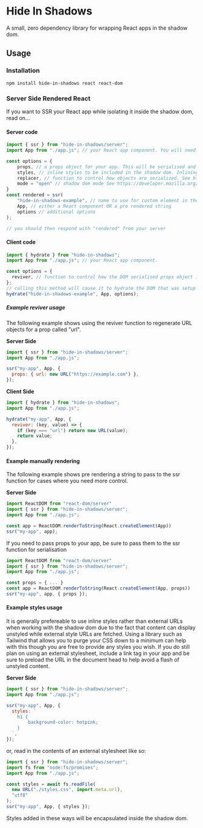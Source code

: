 # Hide In Shadows

A small, zero dependency library for wrapping React apps in the shadow dom.

## Usage

### Installation

```
npm install hide-in-shadows react react-dom
```

### Server Side Rendered React

If you want to SSR your React app while isolating it inside the shadow dom, read on...

#### Server code

```js
import { ssr } from "hide-in-shadows/server";
import App from "./app.js"; // your React app component. You will need to bundle this if it is in JSX.

const options = {
    props, // a props object for your app. This will be serialised and made available when hydrating on the client side.
    styles, // inline styles to be included in the shadow dom. Inlining styles is good for avoiding FOUC issues. See example below.
    replacer, // function to control how objects are serialized. See https://developer.mozilla.org/en-US/docs/Web/JavaScript/Reference/Global_Objects/JSON/stringify
    mode = "open" // shadow dom mode See https://developer.mozilla.org/en-US/docs/Web/API/Web_components/Using_shadow_DOM. Defaults to "open"
}
const rendered = ssr(
    "hide-in-shadows-example", // name to use for custom element in the DOM
    App, // either a React component OR a pre rendered string
    options // additional options
);

// you should then respond with "rendered" from your server
```

#### Client code

```js
import { hydrate } from "hide-in-shadows";
import App from "./app.js"; // your React app component.

const options = {
  reviver, // function to control how the DOM serialised props object is deserialised. See https://developer.mozilla.org/en-US/docs/Web/JavaScript/Reference/Global_Objects/JSON/parse.
};
// calling this method will cause it to hydrate the DOM that was setup in the server code section above.
hydrate("hide-in-shadows-example", App, options);
```

##### Example reviver usage

The following example shows using the reviver function to regenerate URL objects for a prop called "url".

**Server Side**

```js
import { ssr } from "hide-in-shadows/server";
import App from "./app.js";

ssr("my-app", App, {
  props: { url: new URL("https://example.com") },
});
```

**Client Side**

```js
import { hydrate } from "hide-in-shadows";
import App from "./app.js";

hydrate("my-app", App, {
  reviver: (key, value) => {
    if (key === "url") return new URL(value);
    return value;
  },
});
```

#### Example manually rendering

The following example shows pre rendering a string to pass to the ssr function for cases where you need more control.

**Server Side**

```js
import ReactDOM from "react-dom/server"
import { ssr } from "hide-in-shadows/server";
import App from "./app.js";

const app = ReactDOM.renderToString(React.createElement(App))
ssr("my-app", app);
```

If you need to pass props to your app, be sure to pass them to the ssr function for serialisation

```js
import ReactDOM from "react-dom/server"
import { ssr } from "hide-in-shadows/server";
import App from "./app.js";

const props = { ... }
const app = ReactDOM.renderToString(React.createElement(App, props))
ssr("my-app", app, { props });
```

#### Example styles usage

It is generally prefereable to use inline styles rather than external URLs when working with the shadow dom due to the fact that content can display unstyled while external style URLs are fetched.
Using a library such as Tailwind that allows you to purge your CSS down to a minimum can help with this though you are free to provide any styles you wish. If you do still plan on using an external stylesheet, include a link tag in your app and be sure to preload the URL in the document head to help avoid a flash of unstyled content.

**Server Side**

```js
import { ssr } from "hide-in-shadows/server";
import App from "./app.js";

ssr("my-app", App, {
  styles: `
    h1 {
        background-color: hotpink;
    }
  `,
});
```

or, read in the contents of an external stylesheet like so:

```js
import { ssr } from "hide-in-shadows/server";
import fs from "node:fs/promises";
import App from "./app.js";

const styles = await fs.readFile(
  new URL("./styles.css", import.meta.url),
  "utf8"
);
ssr("my-app", App, { styles });
```

Styles added in these ways will be encapsulated inside the shadow dom.
